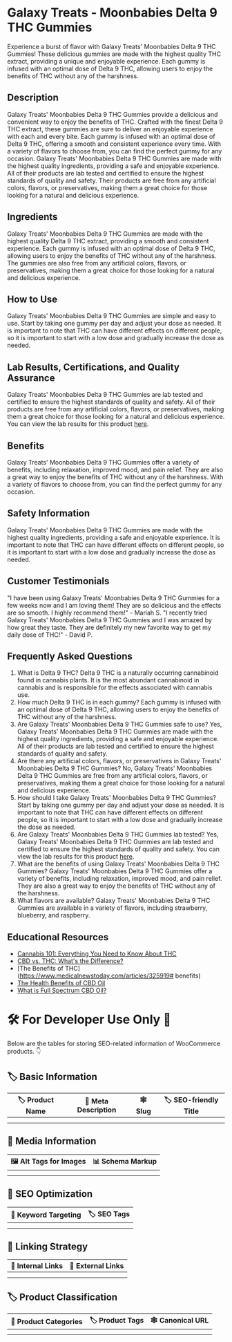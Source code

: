 # Galaxy Treats - Moonbabies Delta 9 THC Gummies
Experience a burst of flavor with Galaxy Treats' Moonbabies Delta 9 THC Gummies! These delicious gummies are made with the highest quality THC extract, providing a unique and enjoyable experience. Each gummy is infused with an optimal dose of Delta 9 THC, allowing users to enjoy the benefits of THC without any of the harshness.
## Description
Galaxy Treats' Moonbabies Delta 9 THC Gummies provide a delicious and convenient way to enjoy the benefits of THC. Crafted with the finest Delta 9 THC extract, these gummies are sure to deliver an enjoyable experience with each and every bite. Each gummy is infused with an optimal dose of Delta 9 THC, offering a smooth and consistent experience every time. With a variety of flavors to choose from, you can find the perfect gummy for any occasion. 
Galaxy Treats' Moonbabies Delta 9 THC Gummies are made with the highest quality ingredients, providing a safe and enjoyable experience. All of their products are lab tested and certified to ensure the highest standards of quality and safety. Their products are free from any artificial colors, flavors, or preservatives, making them a great choice for those looking for a natural and delicious experience.
## Ingredients
Galaxy Treats' Moonbabies Delta 9 THC Gummies are made with the highest quality Delta 9 THC extract, providing a smooth and consistent experience. Each gummy is infused with an optimal dose of Delta 9 THC, allowing users to enjoy the benefits of THC without any of the harshness. The gummies are also free from any artificial colors, flavors, or preservatives, making them a great choice for those looking for a natural and delicious experience. 
## How to Use
Galaxy Treats' Moonbabies Delta 9 THC Gummies are simple and easy to use. Start by taking one gummy per day and adjust your dose as needed. It is important to note that THC can have different effects on different people, so it is important to start with a low dose and gradually increase the dose as needed.
## Lab Results, Certifications, and Quality Assurance
Galaxy Treats' Moonbabies Delta 9 THC Gummies are lab tested and certified to ensure the highest standards of quality and safety. All of their products are free from any artificial colors, flavors, or preservatives, making them a great choice for those looking for a natural and delicious experience. You can view the lab results for this product [here](https://www.galaxytreats.com/lab-results). 
## Benefits
Galaxy Treats' Moonbabies Delta 9 THC Gummies offer a variety of benefits, including relaxation, improved mood, and pain relief. They are also a great way to enjoy the benefits of THC without any of the harshness. With a variety of flavors to choose from, you can find the perfect gummy for any occasion.
## Safety Information
Galaxy Treats' Moonbabies Delta 9 THC Gummies are made with the highest quality ingredients, providing a safe and enjoyable experience. It is important to note that THC can have different effects on different people, so it is important to start with a low dose and gradually increase the dose as needed. 
## Customer Testimonials
"I have been using Galaxy Treats' Moonbabies Delta 9 THC Gummies for a few weeks now and I am loving them! They are so delicious and the effects are so smooth. I highly recommend them!" - Mariah S.
"I recently tried Galaxy Treats' Moonbabies Delta 9 THC Gummies and I was amazed by how great they taste. They are definitely my new favorite way to get my daily dose of THC!" - David P.
## Frequently Asked Questions
1. What is Delta 9 THC?
Delta 9 THC is a naturally occurring cannabinoid found in cannabis plants. It is the most abundant cannabinoid in cannabis and is responsible for the effects associated with cannabis use. 
2. How much Delta 9 THC is in each gummy?
Each gummy is infused with an optimal dose of Delta 9 THC, allowing users to enjoy the benefits of THC without any of the harshness. 
3. Are Galaxy Treats' Moonbabies Delta 9 THC Gummies safe to use?
Yes, Galaxy Treats' Moonbabies Delta 9 THC Gummies are made with the highest quality ingredients, providing a safe and enjoyable experience. All of their products are lab tested and certified to ensure the highest standards of quality and safety. 
4. Are there any artificial colors, flavors, or preservatives in Galaxy Treats' Moonbabies Delta 9 THC Gummies?
No, Galaxy Treats' Moonbabies Delta 9 THC Gummies are free from any artificial colors, flavors, or preservatives, making them a great choice for those looking for a natural and delicious experience. 
5. How should I take Galaxy Treats' Moonbabies Delta 9 THC Gummies?
Start by taking one gummy per day and adjust your dose as needed. It is important to note that THC can have different effects on different people, so it is important to start with a low dose and gradually increase the dose as needed. 
6. Are Galaxy Treats' Moonbabies Delta 9 THC Gummies lab tested?
Yes, Galaxy Treats' Moonbabies Delta 9 THC Gummies are lab tested and certified to ensure the highest standards of quality and safety. You can view the lab results for this product [here](https://www.galaxytreats.com/lab-results). 
7. What are the benefits of using Galaxy Treats' Moonbabies Delta 9 THC Gummies?
Galaxy Treats' Moonbabies Delta 9 THC Gummies offer a variety of benefits, including relaxation, improved mood, and pain relief. They are also a great way to enjoy the benefits of THC without any of the harshness. 
8. What flavors are available?
Galaxy Treats' Moonbabies Delta 9 THC Gummies are available in a variety of flavors, including strawberry, blueberry, and raspberry. 
## Educational Resources
- [Cannabis 101: Everything You Need to Know About THC](https://www.cannabis.net/blog/cannabis-101/everything-you-need-to-know-about-thc)
- [CBD vs. THC: What's the Difference?](https://www.healthline.com/health/cbd-vs-thc)
- [The Benefits of THC](https://www.medicalnewstoday.com/articles/325919# benefits)
- [The Health Benefits of CBD Oil](https://www.healthline.com/health/cbd-oil-benefits)
- [What is Full Spectrum CBD Oil?](https://www.cbdoilusers.com/what-is-full-spectrum-cbd-oil/)
# 🛠️ For Developer Use Only 🔐

Below are the tables for storing SEO-related information of WooCommerce products. 👇

## 🏷️ Basic Information 

| 🏷️ Product Name | 📝 Meta Description | 🕸️ Slug | 🏷️ SEO-friendly Title |
| -------------- | ------------------ | ------ | ---------------------- |
|                |                    |        |                        |
|                |                    |        |                        |

## 📸 Media Information

| 🖼️ Alt Tags for Images | 📊 Schema Markup |
| --------------------- | --------------- |
|                       |                 |
|                       |                 |

## 🔎 SEO Optimization

| 🎯 Keyword Targeting | 🏷️ SEO Tags |
| ------------------- | ---------- |
|                     |            |
|                     |            |

## 🔗 Linking Strategy 

| 🔗 Internal Links | 🔗 External Links |
| ---------------- | ---------------- |
|                  |                  |
|                  |                  |

## 🏷️ Product Classification 

| 📂 Product Categories | 🏷️ Product Tags | 🕸️ Canonical URL |
| ------------------ | ------------ | ------------- |
|                    |              |               |
|                    |              |               |
